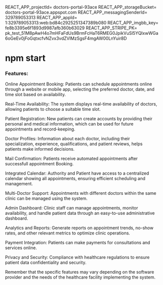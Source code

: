 REACT_APP_projectId= doctors-portal-93ace
REACT_APP_storageBucket= doctors-portal-93ace.appspot.com
REACT_APP_messagingSenderId= 329789053313
REACT_APP_appId= 1:329789053313:web:bd84c2925251347389b080
REACT_APP_imgbb_key= fe8b3395e6f1893d9987afb360b63029
REACT_APP_STRIPE_PK= pk_test_51M8pAwH4o7mHFaFdUs9BrmFcHaT6RMEG0JpikVuSl5YQIxwWGa6oGeEv0jFoGqtxcfvNZvx3vdZVlMzSgsF4mgAW00LnYuir8D

# npm start

### Features:

Online Appointment Booking: Patients can schedule appointments online through a website or mobile app, selecting the preferred doctor, date, and time slot based on availability.

Real-Time Availability: The system displays real-time availability of doctors, allowing patients to choose a suitable time slot.

Patient Registration: New patients can create accounts by providing their personal and medical information, which can be used for future appointments and record-keeping.

Doctor Profiles: Information about each doctor, including their specialization, experience, qualifications, and patient reviews, helps patients make informed decisions.

Mail Confirmation: Patients receive automated appointments after successfull appointment Booking.

Integrated Calendar: Authority and Patient have access to a centralized calendar showing all appointments, ensuring efficient scheduling and management.

Multi-Doctor Support: Appointments with different doctors within the same clinic can be managed using the system.

Admin Dashboard: Clinic staff can manage appointments, monitor availability, and handle patient data through an easy-to-use administrative dashboard.

Analytics and Reports: Generate reports on appointment trends, no-show rates, and other relevant metrics to optimize clinic operations.

Payment Integration: Patients can make payments for consultations and services online.

Privacy and Security: Compliance with healthcare regulations to ensure patient data confidentiality and security.


Remember that the specific features may vary depending on the software provider and the needs of the healthcare facility implementing the system.
